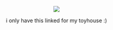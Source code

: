 <p align="center">
<img src="https://github.com/arkh4mtapes/arkh4mtapes/assets/139326012/0a68d1cb-ce99-430e-9331-cefa8109742e&ixid=eyJhcHBfaWQiOjEyMDd9&auto=format&fit=crop&w=2772&q=80"/>

<p align="center">
i only have this linked for my toyhouse :)
